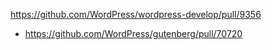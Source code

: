 https://github.com/WordPress/wordpress-develop/pull/9356

* https://github.com/WordPress/gutenberg/pull/70720
